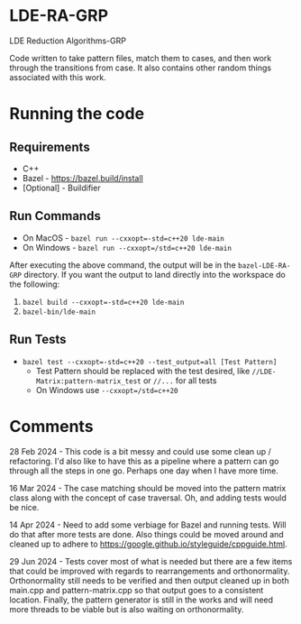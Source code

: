 # LDE-RA-GRP
LDE Reduction Algorithms-GRP

Code written to take pattern files, match them to cases, and then work through the transitions from case.  It also contains other random things associated with this work.

# Running the code
## Requirements
 * C++
 * Bazel - https://bazel.build/install
 * [Optional] - Buildifier

## Run Commands
 * On MacOS - `bazel run --cxxopt=-std=c++20 lde-main`
 * On Windows - `bazel run --cxxopt=/std=c++20 lde-main`

After executing the above command, the output will be in the `bazel-LDE-RA-GRP` directory.  If you want the output to land directly into the workspace do the following:
 1. `bazel build --cxxopt=-std=c++20 lde-main`
 1. `bazel-bin/lde-main`

## Run Tests
 * `bazel test --cxxopt=-std=c++20 --test_output=all [Test Pattern]`
   * Test Pattern should be replaced with the test desired, like `//LDE-Matrix:pattern-matrix_test` or `//...` for all tests
   * On Windows use `--cxxopt=/std=c++20`

# Comments
28 Feb 2024 - This code is a bit messy and could use some clean up / refactoring.  I'd also like to have this as a pipeline where a pattern can go through all the steps in one go.  Perhaps one day when I have more time.

16 Mar 2024 - The case matching should be moved into the pattern matrix class along with the concept of case traversal.  Oh, and adding tests would be nice.

14 Apr 2024 - Need to add some verbiage for Bazel and running tests.  Will do that after more tests are done.  Also things could be moved around and cleaned up to adhere to https://google.github.io/styleguide/cppguide.html.

29 Jun 2024 - Tests cover most of what is needed but there are a few items that could be improved with regards to rearrangements and orthonormality.  Orthonormality still needs to be verified and then output cleaned up in both main.cpp and pattern-matrix.cpp so that output goes to a consistent location.  Finally, the pattern generator is still in the works and will need more threads to be viable but is also waiting on orthonormality.
